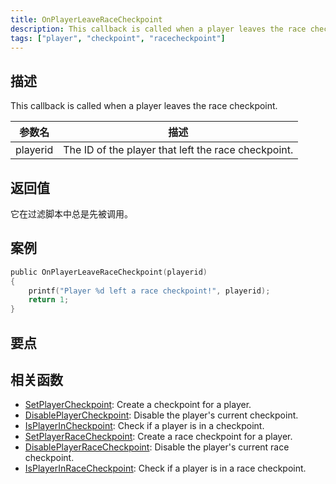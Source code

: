 ```yaml
---
title: OnPlayerLeaveRaceCheckpoint
description: This callback is called when a player leaves the race checkpoint.
tags: ["player", "checkpoint", "racecheckpoint"]
---
```


## 描述

This callback is called when a player leaves the race checkpoint.

| 参数名   | 描述                                                |
| -------- | --------------------------------------------------- |
| playerid | The ID of the player that left the race checkpoint. |

## 返回值

它在过滤脚本中总是先被调用。

## 案例

```c
public OnPlayerLeaveRaceCheckpoint(playerid)
{
    printf("Player %d left a race checkpoint!", playerid);
    return 1;
}
```

## 要点

<TipNPCCallbacks />

## 相关函数

- [SetPlayerCheckpoint](../functions/SetPlayerCheckpoint): Create a checkpoint for a player.
- [DisablePlayerCheckpoint](../functions/DisablePlayerCheckpoint): Disable the player's current checkpoint.
- [IsPlayerInCheckpoint](../functions/IsPlayerInCheckpoint): Check if a player is in a checkpoint.
- [SetPlayerRaceCheckpoint](../functions/SetPlayerRaceCheckpoint): Create a race checkpoint for a player.
- [DisablePlayerRaceCheckpoint](../functions/DisablePlayerRaceCheckpoint): Disable the player's current race checkpoint.
- [IsPlayerInRaceCheckpoint](../functions/IsPlayerInRaceCheckpoint): Check if a player is in a race checkpoint.
